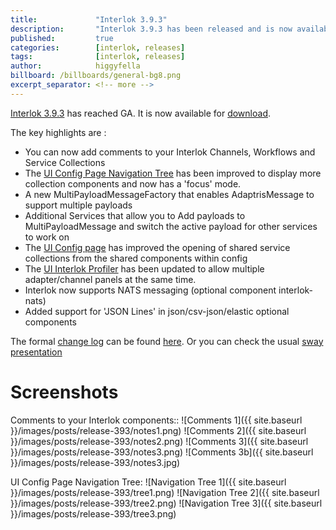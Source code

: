 ```yaml
---
title:             "Interlok 3.9.3"
description:       "Interlok 3.9.3 has been released and is now available for download."
published:         true
categories:        [interlok, releases]
tags:              [interlok, releases]
author:            higgyfella
billboard: /billboards/general-bg8.png
excerpt_separator: <!-- more -->
---
```


[Interlok 3.9.3](https://development.adaptris.net/installers/Interlok/3.9.3/) has reached GA. It is now available for [download](https://development.adaptris.net/installers/Interlok/3.9.3/).

<!-- more -->

The key highlights are :

* You can now add comments to your Interlok Channels, Workflows and Service Collections
* The [UI Config Page Navigation Tree](https://interlok.adaptris.net/interlok-docs/#/pages/ui/ui-config-navigation-tree) has been improved to display more collection components and now has a 'focus' mode.
* A new MultiPayloadMessageFactory that enables AdaptrisMessage to support multiple payloads
* Additional Services that allow you to Add payloads to MultiPayloadMessage and switch the active payload for other services to work on
* The [UI Config page](https://interlok.adaptris.net/interlok-docs/#/pages/ui/ui-config) has improved the opening of shared service collections from the shared components within config
* The [UI Interlok Profiler](https://interlok.adaptris.net/interlok-docs/#/pages/ui/ui-profiler-monitor) has been updated to allow multiple adapter/channel panels at the same time.
* Interlok now supports NATS messaging (optional component interlok-nats)
* Added support for 'JSON Lines' in json/csv-json/elastic optional components

The formal [change log](https://interlok.adaptris.net/interlok-docs/#/pages/overview/changelog) can be found [here](https://interlok.adaptris.net/interlok-docs/#/pages/overview/changelog). 
Or you can check the usual [sway presentation](https://sway.office.com/xmYomnvxfJ6a2En7)

# Screenshots

Comments to your Interlok components::
![Comments 1]({{ site.baseurl }}/images/posts/release-393/notes1.png)
![Comments 2]({{ site.baseurl }}/images/posts/release-393/notes2.png)
![Comments 3]({{ site.baseurl }}/images/posts/release-393/notes3.png)
![Comments 3b]({{ site.baseurl }}/images/posts/release-393/notes3.jpg)

UI Config Page Navigation Tree:
![Navigation Tree 1]({{ site.baseurl }}/images/posts/release-393/tree1.png)
![Navigation Tree 2]({{ site.baseurl }}/images/posts/release-393/tree2.png)
![Navigation Tree 3]({{ site.baseurl }}/images/posts/release-393/tree3.png)
